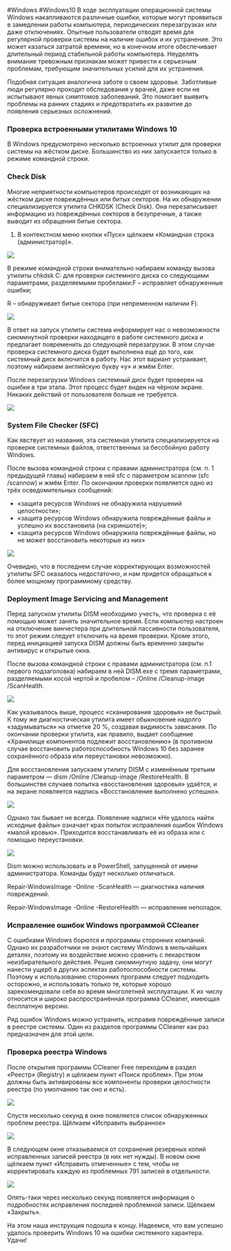 #Windows #Windows10
В ходе эксплуатации операционной системы Windows накапливаются различные ошибки, которые могут проявиться в замедлении работы компьютера, периодических перезагрузках или даже отключениях. Опытные пользователи отводят время для регулярной проверки системы на наличие ошибок и их устранение. Это может казаться затратой времени, но в конечном итоге обеспечивает длительный период стабильной работы компьютера. Неуделять внимание тревожным признакам может привести к серьезным проблемам, требующим значительных усилий для их устранения.

Подобная ситуация аналогична заботе о своем здоровье. Заботливые люди регулярно проходят обследования у врачей, даже если не испытывают явных симптомов заболеваний. Это помогает выявить проблемы на ранних стадиях и предотвратить их развитие до появления серьезных осложнений.

### Проверка встроенными утилитами Windows 10

В Windows предусмотрено несколько встроенных утилит для проверки системы на жёстком диске. Большинство из них запускается только в режиме командной строки.

### Check Disk

Многие неприятности компьютеров происходят от возникающих на жёстком диске повреждённых или битых секторов. На их обнаружении специализируется утилита CHKDSK (Check Disk). Она перезаписывает информацию из повреждённых секторов в безупречные, а также выводит из обращения битые сектора. 

1. В контекстном меню кнопки «Пуск» щёлкаем «Командная строка (администратор)».

![](https://telegra.ph/file/ff644c54a32885327c39e.png)

В режиме командной строки внимательно набираем команду вызова утилиты chkdsk C: для проверки системного диска со следующими параметрами, разделяемыми пробелами:F – исправляет обнаруженные ошибки;

R – обнаруживает битые сектора (при непременном наличии F).

![](https://telegra.ph/file/555e43d18856846433a2c.png)

В ответ на запуск утилиты система информирует нас о невозможности сиюминутной проверки находящего в работе системного диска и предлагает повременить до следующей перезагрузки. В этом случае проверка системного диска будет выполнена ещё до того, как системный диск включится в работу. Нас этот вариант устраивает, поэтому набираем английскую букву «y» и жмём Enter.

После перезагрузки Windows системный диск будет проверен на ошибки в три этапа. Этот процесс будет виден на чёрном экране. Никаких действий от пользователя больше не требуется.

![](https://telegra.ph/file/0093cbcf401b1f196bdef.png)

### System File Checker (SFC)

Как явствует из названия, эта системная утилита специализируется на проверке системных файлов, ответственных за бессбойную работу Windows.

После вызова командной строки с правами администратора (см. п. 1 предыдущей главы) набираем в ней sfc с параметром scannow (sfc /scannow) и жмём Enter. По окончании проверки появляется одно из трёх осведомительных сообщений:

- «защита ресурсов Windows не обнаружила нарушений целостности»;
- «защита ресурсов Windows обнаружила повреждённые файлы и успешно их восстановила (на скриншоте)»;
- «защита ресурсов Windows обнаружила повреждённые файлы, но не может восстановить некоторые из них»

![](https://telegra.ph/file/8d57d117bc8f4aabbc512.png)

Очевидно, что в последнем случае корректирующих возможностей утилиты SFC оказалось недостаточно, и нам придется обращаться к более мощному программному средству.

### Deployment Image Servicing and Management

Перед запуском утилиты DISM необходимо учесть, что проверка с её помощью может занять значительное время. Если компьютер настроен на отключение винчестера при длительной пассивности пользователя, то этот режим следует отключить на время проверки. Кроме этого, перед инициацией запуска DISM должны быть временно закрыты антивирус и открытые окна.

После вызова командной строки с правами администратора (см. п.1 первого подзаголовка) набираем в ней DISM.exe с тремя параметрами, разделяемыми косой чертой и пробелом – /Online /Cleanup-image /ScanHealth.

  

![](https://telegra.ph/file/ad15b13a2fbbc69ee244a.png)

Как указывалось выше, процесс «сканирования здоровья» не быстрый. К тому же диагностическая утилита имеет обыкновение надолго «задумываться» на отметке 20 %, создавая видимость зависания. По окончании проверки утилита, как правило, выдает сообщение «Хранилище компонентов подлежит восстановлению» (в противном случае восстановить работоспособность Windows 10 без заранее сохранённого образа или переустановки невозможно).

Для восстановления запускаем утилиту DISM с изменённым третьим параметром — dism /Online /Cleanup-image /RestoreHealth. В большинстве случаев попытка «восстановления здоровья» удаётся, и на экране появляется надпись «Восстановление выполнено успешно».

![](https://telegra.ph/file/50e1a0431decb8d0ce147.png)

Однако так бывает не всегда. Появление надписи «Не удалось найти исходные файлы» означает крах попыток исправления ошибок Windows «малой кровью». Приходится восстанавливать её из образа или с помощью переустановки.

![](https://telegra.ph/file/095a7675be95011030da0.png)

Dism можно использовать и в PowerShell, запущенной от имени администратора. Команды будут несколько отличаться. 

Repair-WindowsImage -Online -ScanHealth — диагностика наличия повреждений.

Repair-WindowsImage -Online -RestoreHealth — исправление неполадок.

### Исправление ошибок Windows программой CCleaner

С ошибками Windows борются и программы сторонних компаний. Однако их разработчики не знают систему Windows в мельчайших деталях, поэтому их воздействие можно сравнить с лекарством неизбирательного действия. Решив сиюминутную задачу, они могут нанести ущерб в других аспектах работоспособности системы. Поэтому к использованию сторонних программ следует подходить осторожно, и использовать только те, которые хорошо зарекомендовали себя во время многолетней эксплуатации. К их числу относится и широко распространённая программа CCleaner, имеющая бесплатную версию.

Ряд ошибок Windows можно устранить, исправив повреждённые записи в реестре системы. Один из разделов программы CCleaner как раз предназначен для этой цели.

### Проверка реестра Windows

После открытия программы CCleaner Free переходим в раздел «Реестр» (Registry) и щёлкаем пункт «Поиск проблем». При этом должны быть активированы все компоненты проверки целостности реестра (по умолчанию так оно и есть).

![](https://telegra.ph/file/507b491e1337c0e9ef327.png)

Спустя несколько секунд в окне появляется список обнаруженных проблем реестра. Щёлкаем «Исправить выбранное»

![](https://telegra.ph/file/743d1cef09ca76093cfbf.png)

В следующем окне отказываемся от сохранения резервных копий исправленных записей реестра (в них нет нужды). В новом окне щёлкаем пункт «Исправить отмеченные» с тем, чтобы не корректировать каждую из проблемных 791 записей в отдельности.

![](https://telegra.ph/file/8bcfaa350865d63192765.png)

Опять-таки через несколько секунд появляется информация о подробностях исправления последней проблемной записи. Щёлкаем «Закрыть».

На этом наша инструкция подошла к концу. Надеемся, что вам успешно удалось проверить Windows 10 на ошибки системного характера. Удачи!